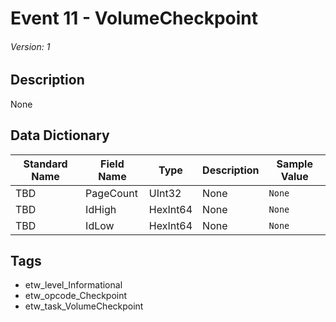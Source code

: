 # Event 11 - VolumeCheckpoint
###### Version: 1

## Description
None

## Data Dictionary
|Standard Name|Field Name|Type|Description|Sample Value|
|---|---|---|---|---|
|TBD|PageCount|UInt32|None|`None`|
|TBD|IdHigh|HexInt64|None|`None`|
|TBD|IdLow|HexInt64|None|`None`|

## Tags
* etw_level_Informational
* etw_opcode_Checkpoint
* etw_task_VolumeCheckpoint